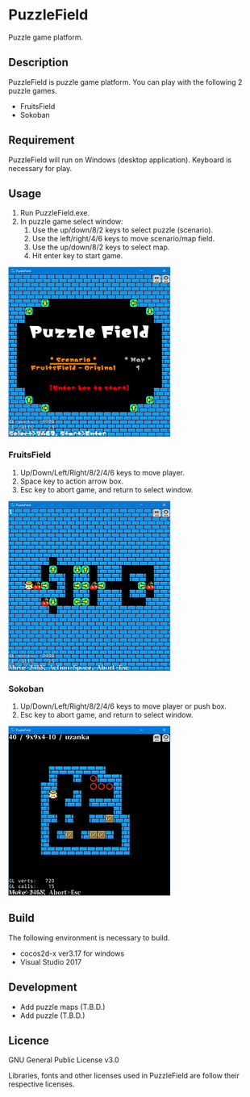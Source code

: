 # PuzzleField
Puzzle game platform.

## Description
PuzzleField is puzzle game platform.
You can play with the following 2 puzzle games.
- FruitsField
- Sokoban

## Requirement
PuzzleField will run on Windows (desktop application).
Keyboard is necessary for play.

## Usage
1. Run PuzzleField.exe.
1. In puzzle game select window:
    1. Use the up/down/8/2 keys to select puzzle (scenario).
    1. Use the left/right/4/6 keys to move scenario/map field.
    1. Use the up/down/8/2 keys to select map.
    1. Hit enter key to start game.

![image](./images/screenshot_Title.png)

### FruitsField
1. Up/Down/Left/Right/8/2/4/6 keys to move player.
2. Space key to action arrow box.
3. Esc key to abort game, and return to select window.

![image](./images/screenshot_FruitsField.png)

### Sokoban
1. Up/Down/Left/Right/8/2/4/6 keys to move player or push box.
2. Esc key to abort game, and return to select window.

![image](./images/screenshot_Sokoban.png)

## Build
The following environment is necessary to build.
- cocos2d-x ver3.17 for windows
- Visual Studio 2017

## Development
- Add puzzle maps (T.B.D.)
- Add puzzle (T.B.D.)

## Licence
GNU General Public License v3.0

Libraries, fonts and other licenses used in PuzzleField are follow their respective licenses.
